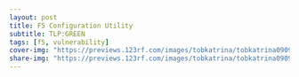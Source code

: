 ```yaml
---
layout: post
title: F5 Configuration Utility
subtitle: TLP:GREEN
tags: [f5, vulnerability]
cover-img: "https://previews.123rf.com/images/tobkatrina/tobkatrina0909/tobkatrina090900076/5575377-pretty-beach-scene-on-a-bright-day-with-woman-meditating.jpg"
share-img: "https://previews.123rf.com/images/tobkatrina/tobkatrina0909/tobkatrina090900076/5575377-pretty-beach-scene-on-a-bright-day-with-woman-meditating.jpg"
---
```

